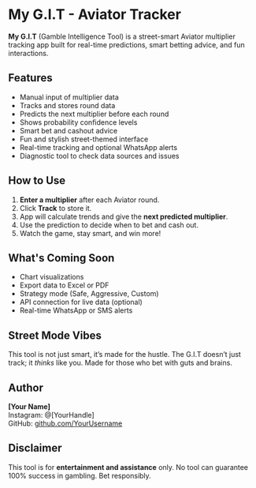 # My G.I.T - Aviator Tracker

**My G.I.T** (Gamble Intelligence Tool) is a street-smart Aviator multiplier tracking app built for real-time predictions, smart betting advice, and fun interactions.

## Features

- Manual input of multiplier data
- Tracks and stores round data
- Predicts the next multiplier before each round
- Shows probability confidence levels
- Smart bet and cashout advice
- Fun and stylish street-themed interface
- Real-time tracking and optional WhatsApp alerts
- Diagnostic tool to check data sources and issues

## How to Use

1. **Enter a multiplier** after each Aviator round.
2. Click **Track** to store it.
3. App will calculate trends and give the **next predicted multiplier**.
4. Use the prediction to decide when to bet and cash out.
5. Watch the game, stay smart, and win more!

## What's Coming Soon

- Chart visualizations
- Export data to Excel or PDF
- Strategy mode (Safe, Aggressive, Custom)
- API connection for live data (optional)
- Real-time WhatsApp or SMS alerts

## Street Mode Vibes

This tool is not just smart, it’s made for the hustle. The G.I.T doesn’t just track; it *thinks* like you. Made for those who bet with guts and brains.

## Author

**[Your Name]**  
Instagram: @[YourHandle]  
GitHub: [github.com/YourUsername](https://github.com/YourUsername)

## Disclaimer

This tool is for **entertainment and assistance** only. No tool can guarantee 100% success in gambling. Bet responsibly.
